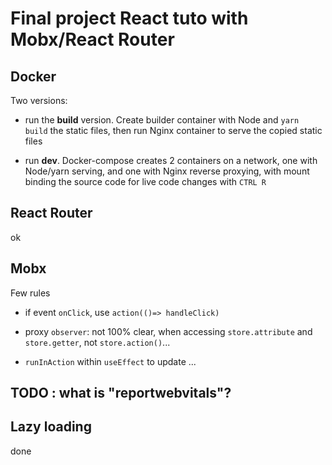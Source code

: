 # Final project React tuto with Mobx/React Router

## Docker

Two versions:

- run the **build** version. Create builder container with Node and `yarn build` the static files, then run Nginx container to serve the copied static files

- run **dev**. Docker-compose creates 2 containers on a network, one with Node/yarn serving, and one with Nginx reverse proxying, with mount binding the source code for live code changes with <code>CTRL R</code>

## React Router

ok

## Mobx

Few rules

- if event `onClick`, use `action(()=> handleClick)`

- proxy `observer`: not 100% clear, when accessing `store.attribute` and `store.getter`, not `store.action()`...

- `runInAction` within `useEffect` to update ...

## TODO : what is "reportwebvitals"?

## Lazy loading

done
